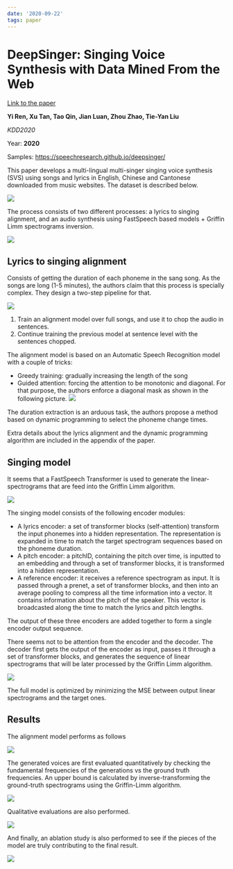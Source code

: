 ```yaml
---
date: '2020-09-22'
tags: paper
---
```

# DeepSinger: Singing Voice Synthesis with Data Mined From the Web

[Link to the paper]([link](https://arxiv.org/abs/2007.04590))

**Yi Ren, Xu Tan, Tao Qin, Jian Luan, Zhou Zhao, Tie-Yan Liu**

*KDD2020*

Year: **2020**

Samples: https://speechresearch.github.io/deepsinger/

This paper develops a multi-lingual multi-singer singing voice synthesis (SVS) using songs and lyrics in English, Chinese and Cantonese downloaded from music websites. The dataset is described below.

![](assets/ren2020/dataset.png)

The process consists of two different processes: a lyrics to singing alignment, and an audio synthesis using FastSpeech based models + Griffin Limm spectrograms inversion.

![](assets/ren2020/pipeline.png)

## Lyrics to singing alignment
Consists of getting the duration of each phoneme in the sang song. As the songs are long (1-5 minutes), the authors claim that this process is specially complex. They design a two-step pipeline for that.

![](assets/ren2020/alignment_model.png)

1. Train an alignment model over full songs, and use it to chop the audio in sentences.
2. Continue training the previous model at sentence level with the sentences chopped.

The alignment model is based on an Automatic Speech Recognition model with a couple of tricks:
- Greedy training: gradually increasing the length of the song
- Guided attention: forcing the attention to be monotonic and diagonal. For that purpose, the authors enforce a diagonal mask as shown in the following picture.
  ![](assets/ren2020/mask_attention.png)

The duration extraction is an arduous task, the authors propose a method based on dynamic programming to select the phoneme change times.

Extra details about the lyrics alignment and the dynamic programming algorithm are included in the appendix of the paper.

## Singing model
It seems that a FastSpeech Transformer is used to generate the linear-spectrograms that are feed into the Griffin Limm algorithm.

![](assets/ren2020/singing_model.png)

The singing model consists of the following encoder modules:

- A lyrics encoder: a set of transformer blocks (self-attention) transform the input phonemes into a hidden representation. The representation is expanded in time to match the target spectrogram sequences based on the phoneme duration.
- A pitch encoder: a pitchID, containing the pitch over time, is inputted to an embedding and through a set of transformer blocks, it is transformed into a hidden representation.
- A reference encoder: it receives a reference spectrogram as input. It is passed through a prenet, a set of transformer blocks, and then into an average pooling to compress all the time information into a vector. It contains information about the pitch of the speaker. This vector is broadcasted along the time to match the lyrics and pitch lengths.

The output of these three encoders are added together to form a single encoder output sequence.

There seems not to be attention from the encoder and the decoder. The decoder first gets the output of the encoder as input, passes it through a set of transformer blocks, and generates the sequence of linear spectrograms that will be later processed by the Griffin Limm algorithm.

![](assets/ren2020/inference.png)

The full model is optimized by minimizing the MSE between output linear spectrograms and the target ones.

## Results
The alignment model performs as follows

![](assets/ren2020/align_performance.png)

The generated voices are first evaluated quantitatively by checking the fundamental frequencies of the generations vs the ground truth frequencies. An upper bound is calculated by inverse-transforming the ground-truth spectrograms using the Griffin-Limm algorithm.

![](assets/ren2020/voice_quantitative_eval.png)

Qualitative evaluations are also performed.

![](assets/ren2020/voice_qualitative_eval.png)

And finally, an ablation study is also performed to see if the pieces of the model are truly contributing to the final result.

![](assets/ren2020/ablation.png)